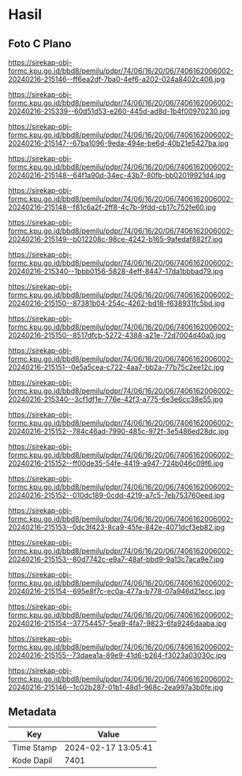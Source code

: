 # Hasil

## Foto C Plano

https://sirekap-obj-formc.kpu.go.id/bbd8/pemilu/pdpr/74/06/16/20/06/7406162006002-20240216-215146--ff6ea2df-7ba0-4ef6-a202-024a8402c406.jpg

https://sirekap-obj-formc.kpu.go.id/bbd8/pemilu/pdpr/74/06/16/20/06/7406162006002-20240216-215339--60d51d53-e260-445d-ad8d-1b4f00970230.jpg

https://sirekap-obj-formc.kpu.go.id/bbd8/pemilu/pdpr/74/06/16/20/06/7406162006002-20240216-215147--67ba1096-9eda-494e-be6d-40b21e5427ba.jpg

https://sirekap-obj-formc.kpu.go.id/bbd8/pemilu/pdpr/74/06/16/20/06/7406162006002-20240216-215148--64f1a90d-34ec-43b7-80fb-bb02019921d4.jpg

https://sirekap-obj-formc.kpu.go.id/bbd8/pemilu/pdpr/74/06/16/20/06/7406162006002-20240216-215148--f81c6a2f-2ff8-4c7b-9fdd-cb17c752fe60.jpg

https://sirekap-obj-formc.kpu.go.id/bbd8/pemilu/pdpr/74/06/16/20/06/7406162006002-20240216-215149--b012208c-98ce-4242-b165-9afedaf882f7.jpg

https://sirekap-obj-formc.kpu.go.id/bbd8/pemilu/pdpr/74/06/16/20/06/7406162006002-20240216-215340--1bbb0156-5828-4eff-8447-17da1bbbad79.jpg

https://sirekap-obj-formc.kpu.go.id/bbd8/pemilu/pdpr/74/06/16/20/06/7406162006002-20240216-215150--87381b04-254c-4262-bd18-f638931fc5bd.jpg

https://sirekap-obj-formc.kpu.go.id/bbd8/pemilu/pdpr/74/06/16/20/06/7406162006002-20240216-215150--8517dfcb-5272-4388-a21e-72d7004d40a0.jpg

https://sirekap-obj-formc.kpu.go.id/bbd8/pemilu/pdpr/74/06/16/20/06/7406162006002-20240216-215151--0e5a5cea-c722-4aa7-bb2a-77b75c2ee12c.jpg

https://sirekap-obj-formc.kpu.go.id/bbd8/pemilu/pdpr/74/06/16/20/06/7406162006002-20240216-215340--3cf1df1e-776e-42f3-a775-6e3e6cc38e55.jpg

https://sirekap-obj-formc.kpu.go.id/bbd8/pemilu/pdpr/74/06/16/20/06/7406162006002-20240216-215152--784c46ad-7990-485c-972f-3e5486ed28dc.jpg

https://sirekap-obj-formc.kpu.go.id/bbd8/pemilu/pdpr/74/06/16/20/06/7406162006002-20240216-215152--ff00de35-54fe-4419-a947-724b046c09f6.jpg

https://sirekap-obj-formc.kpu.go.id/bbd8/pemilu/pdpr/74/06/16/20/06/7406162006002-20240216-215152--010dc189-0cdd-4219-a7c5-7eb753760eed.jpg

https://sirekap-obj-formc.kpu.go.id/bbd8/pemilu/pdpr/74/06/16/20/06/7406162006002-20240216-215153--0dc3f423-8ca9-45fe-842e-4071dcf3eb82.jpg

https://sirekap-obj-formc.kpu.go.id/bbd8/pemilu/pdpr/74/06/16/20/06/7406162006002-20240216-215153--80d7742c-e9a7-48af-bbd9-9a13c7aca9e7.jpg

https://sirekap-obj-formc.kpu.go.id/bbd8/pemilu/pdpr/74/06/16/20/06/7406162006002-20240216-215154--695e8f7c-ec0a-477a-b778-07a946d21ecc.jpg

https://sirekap-obj-formc.kpu.go.id/bbd8/pemilu/pdpr/74/06/16/20/06/7406162006002-20240216-215154--37754457-5ea9-4fa7-9823-6fa9246daaba.jpg

https://sirekap-obj-formc.kpu.go.id/bbd8/pemilu/pdpr/74/06/16/20/06/7406162006002-20240216-215155--73daea1a-89e9-41d6-b264-f3023a03030c.jpg

https://sirekap-obj-formc.kpu.go.id/bbd8/pemilu/pdpr/74/06/16/20/06/7406162006002-20240216-215146--1c02b287-01b1-48d1-968c-2ea997a3b0fe.jpg


## Metadata

| Key        | Value               |
| ---------- | ------------------- |
| Time Stamp | 2024-02-17 13:05:41 |
| Kode Dapil | 7401                |



